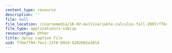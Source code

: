 ```yaml
---
content_type: resource
description: ''
file: null
file_location: /coursemedia/18-02-multivariable-calculus-fall-2007/f7be77947ec113f8891d6202662a3014_44R5HgbrUmc.srt
file_type: application/x-subrip
resourcetype: Other
title: 3play caption file
uid: f7be7794-7ec1-13f8-891d-6202662a3014
---
```

